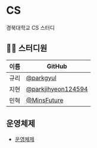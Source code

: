 # CS
경북대학교 CS 스터디

## 👨‍💻  스터디원

| 이름   | GitHub                                         |
| ---- | ---------------------------------------------- |
| 규리 | [@parkgyul](https://github.com/parkgyul) |
| 지현 | [@parkjihyeon124594](https://github.com/parkjihyeon124594) |
| 민혁 | [@MinsFuture](https://github.com/MinsFuture)|


## 운영체제
- [운영체제](https://github.com/KNU-CS-STUDY-PPL/CS/tree/main/OS)
